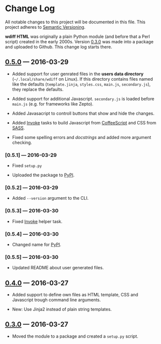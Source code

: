 # Change Log

All notable changes to this project will be documented in this file.
This project adheres to [Semantic Versioning](http://semver.org/).

__wdiff HTML__ was originally a plain Python module (and before that a Perl
script) created in the early 2000s. Version [0.3.0] was made into a package
and uploaded to Github. This change log starts there.


## [0.5.0] — 2016-03-29

- Added support for user genrated files in the __users data directory__
  (`~/.local/share/wdiff` on Linux). If this directory contains files named
  like the defaults (`template.jinja`, `styles.css`, `main.js`, `secondary.js`),
  they replace the defaults.

- Added support for additional Javascript. `secondary.js` is loaded before
  `main.js` (e.g. for frameworks like Zepto).

- Added Javasacript to controll buttons that show and hide the changes.

- Added [Invoke] tasks to build Javascript from [CoffeeScript] and CSS
  from [SASS].

- Fixed some spelling errors and _docstrings_ and added more argument
  checking.

### [0.5.1] — 2016-03-29

- Fixed `setup.py`

- Uploaded the package to [PyPI].

### [0.5.2] — 2016-03-29

- Added `--version` argument to the CLI.

### [0.5.3] — 2016-03-30

- Fixed [Invoke] helper task.

### [0.5.4] — 2016-03-30

- Changed name for [PyPI].

### [0.5.5] — 2016-03-30

- Updated README about user generated files.


## [0.4.0] — 2016-03-27

- Added support to define own files as HTML template, CSS and Javascript
  trough command line arguments.

- New: Use Jinja2 instead of plain string templates.


## [0.3.0] — 2016-03-27

- Moved the module to a package and created a `setup.py` script.



[PyPI]: https://pypi.python.org/

[Invoke]: http://pyinvoke.org
[CoffeeScript]: http://coffeescript.org/
[SASS]: http://sass-lang.com/

[0.3.0]: https://github.com/brutus/wdiffhtml/tree/0.3.0
[0.4.0]: https://github.com/brutus/wdiffhtml/tree/0.4.0
[0.5.0]: https://github.com/brutus/wdiffhtml/tree/0.5.0
